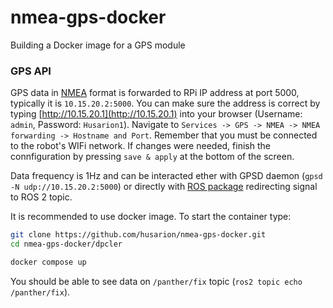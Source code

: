 # nmea-gps-docker
Building a Docker image for a GPS module

### GPS API

GPS data in [NMEA](https://en.wikipedia.org/wiki/NMEA_0183) format is forwarded to RPi IP address at port 5000, typically it is `10.15.20.2:5000`.
You can make sure the address is correct by typing [http://10.15.20.1](http://10.15.20.1) into your browser (Username: `admin`, Password: `Husarion1`). Navigate to `Services -> GPS -> NMEA -> NMEA forwarding -> Hostname and Port`. Remember that you must be connected to the robot's WIFi network. If changes were needed, finish the connfiguration by pressing `save & apply` at the bottom of the screen.

Data frequency is 1Hz and can be interacted ether with GPSD daemon (`gpsd -N udp://10.15.20.2:5000`) or directly with [ROS package](https://github.com/ros-drivers/nmea_navsat_driver/tree/ros2) redirecting signal to ROS 2 topic.

It is recommended to use docker image. To start the container type:

```bash
git clone https://github.com/husarion/nmea-gps-docker.git
cd nmea-gps-docker/dpcler

docker compose up
```

You should be able to see data on `/panther/fix` topic (`ros2 topic echo /panther/fix`).
